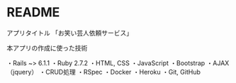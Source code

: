 # README

アプリタイトル
「お笑い芸人依頼サービス」 

本アプリの作成に使った技術

・Rails ~> 6.1.1 
・Ruby 2.7.2
・HTML, CSS 
・JavaScript 
・Bootstrap 
・AJAX（jquery） 
・CRUD処理
・RSpec 
・Docker 
・Heroku 
・Git, GitHub 
